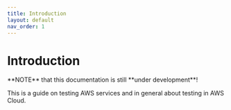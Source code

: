 ```yaml
---
title: Introduction
layout: default
nav_order: 1
---
```

# Introduction

<p class="highlight">
**NOTE** that this documentation is still **under development**!
</p>

This is a guide on testing AWS services and in general about testing in AWS Cloud.